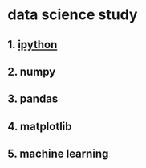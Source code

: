 # data science study
## 1. [ipython](./ipython_test_01.ipynb) 
## 2. numpy
## 3. pandas
## 4. matplotlib
## 5. machine learning


